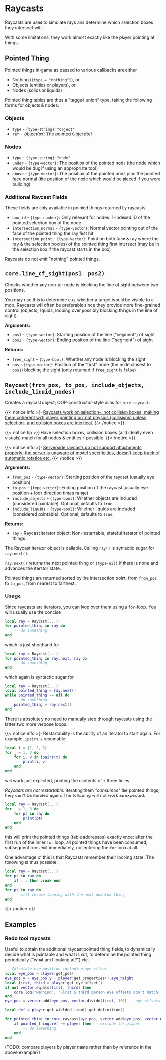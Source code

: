 # Raycasts
Raycasts are used to simulate rays and determine which selection boxes they intersect with.

With some limitations, they work almost exactly like the player pointing at things.

## Pointed Thing
Pointed things in-game as passed to various callbacks are either

* Nothing (`{type = "nothing"}`), or
* Objects (entities or players), or
* Nodes (solids or liquids)

Pointed thing tables are thus a "tagged union" type, taking the following forms for objects & nodes:

### Objects
- `type` - `{type-string}`: `"object"`
- `ref` - ObjectRef: The pointed ObjectRef

### Nodes
- `type` - `{type-string}`: `"node"`
- `under` - `{type-vector}`: The position of the pointed node (the node which would be dug if using an appropriate tool)
- `above` - `{type-vector}`: The position of the pointed node plus the pointed face normal (the position of the node which would be placed if you were building)

### Additional Raycast Fields
These fields are only available in pointed things returned by raycasts.

- `box_id` - `{type-number}`: Only relevant for nodes: 1-indexed ID of the pointed selection box of the node
- `intersection_normal` - `{type-vector}`: Normal vector pointing out of the face of the pointed thing the ray first hit
- `intersection_point` - `{type-vector}`: Point on both face & ray where the ray & the selection box(es) of the pointed thing first intersect (may be in the selection box if the raycast starts in the box)

Raycasts do not emit "nothing" pointed things.

## `core.line_of_sight(pos1, pos2)`
Checks whether any non-air node is blocking the line of sight between two positions.

You may use this to determine e.g. whether a target would be visible to a mob. Raycasts will often be preferable since they provide more fine-grained control (objects, liquids, looping over possibly blocking things in the line of sight).

**Arguments:**
- `pos1` - `{type-vector}`: Starting position of the line ("segment") of sight
- `pos2` - `{type-vector}`: Ending position of the line ("segment") of sight

**Returns:**
- `free_sight` - `{type-bool}`: Whether any node is blocking the sight
- `pos` - `{type-vector}`: Position of the "first" node (the node closest to `pos1`) blocking the sight (only returned if `free_sight` is `false`)

## `Raycast(from_pos, to_pos, include_objects, include_liquid_nodes)`
Creates a raycast object; OOP-constructor-style alias for `core.raycast`.

{{< notice info >}}
[Raycasts work on selection-, not collision boxes, making them coherent with player pointing but not physics (collisions) unless selection- and collision boxes are identical.](https://github.com/minetest/minetest/issues/12673)
{{< /notice >}}

{{< notice tip >}}
Have selection boxes, collision boxes (and ideally even visuals) match for all nodes & entities if possible.
{{< /notice >}}

{{< notice info >}}
[Serverside raycasts do not support attachments properly; the server is unaware of model specificities, doesn't keep track of automatic rotation etc.](https://github.com/minetest/minetest/issues/10304)
{{< /notice >}}

**Arguments:**
- `from_pos` - `{type-vector}`: Starting position of the raycast (usually eye position)
- `to_pos` - `{type-vector}`: Ending position of the raycast (usually eye position + look direction times range)
- `include_objects` - `{type-bool}`: Whether objects are included (considered pointable). Optional, defaults to `true`.
- `include_liquids` - `{type-bool}`: Whether liquids are included (considered pointable). Optional, defaults to `true`.

**Returns:**
- `ray` - Raycast iterator object: Non-restartable, stateful iterator of pointed things

The Raycast iterator object is callable. Calling `ray()` is syntactic sugar for `ray:next()`.

`ray:next()` returns the next pointed thing or `{type-nil}` if there is none and advances the iterator state.

Pointed things are returned sorted by the intersection point, from `from_pos` to `to_pos`, from nearest to farthest.

### Usage

Since raycasts are iterators, you can loop over them using a `for`-loop. You will usually use the concise

```lua
local ray = Raycast(...)
for pointed_thing in ray do
	-- do something
end
```

which is just shorthand for

```lua
local ray = Raycast(...)
for pointed_thing in ray.next, ray do
	-- do something
end
```

which again is syntactic sugar for

```lua
local ray = Raycast(...)
local pointed_thing = ray:next()
while pointed_thing ~= nil do
	-- do something
	pointed_thing = ray:next()
end
```

There is absolutely no need to manually step through raycasts using the latter two more verbose loops.

{{< notice info >}}
Restartability is the ability of an iterator to start again. For example, `ipairs` is resumable:

```lua
local t = {1, 2, 3}
for _ = 1, 3 do
	for i, v in ipairs(t) do
		print(i, v)
	end
end
```

will work just expected, printing the contents of `t` three times.

*Raycasts are not restartable.* Iterating them _"consumes"_ the pointed things; they can't be iterated again. The following will not work as expected:

```lua
local ray = Raycast(...)
for _ = 1, 3 do
	for pt in ray do
		print(pt)
	end
end
```

this will print the pointed things (table addresses) exactly once: after the first run of the inner `for` loop, all pointed things have been consumed; subsequent runs exit immediately, not entering the `for` loop at all.

One advantage of this is that Raycasts remember their looping state. The following is thus possible:

```lua
local ray = Raycast(...)
for pt in ray do
	if ... then break end
end
for pt in ray do
	-- will resume looping with the next pointed thing
end
```
{{< /notice >}}

## Examples

### Redo tool raycasts

Useful to obtain the additional raycast pointed thing fields, to dynamically decide what is pointable and what is not, to determine the pointed thing periodically ("what am I looking at?") etc.

```lua
-- Calculate eye position including eye offset
local eye_pos = player:get_pos()
eye_pos.y = eye_pos.y + player:get_properties().eye_height
local first, third = player:get_eye_offset()
if not vector.equals(first, third) then
	core.log("warning", "First & third person eye offsets don't match, assuming first person")
end
eye_pos = vector.add(eye_pos, vector.divide(first, 10)) -- eye offsets are in block space (10x), transform them back to metric

local def = player:get_wielded_item():get_definition()

for pointed_thing in core.raycast(eye_pos, vector.add(eye_pos, vector.multiply(player:get_look_dir(), def.range or 4)), true, def.liquids_pointable) do
	if pointed_thing.ref ~= player then -- exclude the player
		-- do something
	end
end
```

(TODO: compare players by player name rather than by reference in the above example?)
